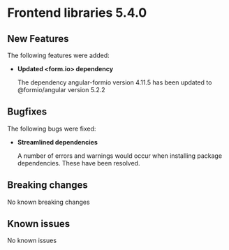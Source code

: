 # Frontend libraries 5.4.0

## New Features

The following features were added:

* **Updated <form.io> dependency**

  The dependency angular-formio version 4.11.5 has been updated to @formio/angular version 5.2.2

## Bugfixes

The following bugs were fixed:

* **Streamlined dependencies**

  A number of errors and warnings would occur when installing package dependencies. These have been
  resolved.

## Breaking changes

No known breaking changes

## Known issues

No known issues
